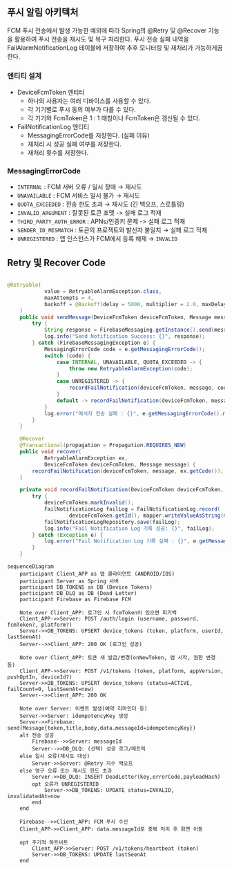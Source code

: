 ## 푸시 알림 아키텍처

FCM 푸시 전송에서 발생 가능한 예외에 따라 Spring의 @Retry 및 @Recover 기능을 활용하여 푸시 전송을 재시도 및 복구 처리한다.
푸시 전송 실패 내역을 FailAlarmNotificationLog 테이블에 저장하여 추후 모니터링 및 재처리가 가능하게끔 한다.

### 엔티티 설계

- DeviceFcmToken 엔티티
  - 하나의 사용자는 여러 디바이스를 사용할 수 있다. 
  - 각 기기별로 푸시 동의 여부가 다를 수 있다.
  - 각 기기와 FcmToken은 1 : 1 매칭이나 FcmToken은 갱신될 수 있다.
- FailNotificationLog 엔티티
  - MessagingErrorCode를 저장한다. (실패 이유)
  - 재처리 시 성공 실패 여부를 저장한다.
  - 재처리 횟수를 저장한다.

### MessagingErrorCode

- `INTERNAL` : FCM 서버 오류 / 일시 장애 → 재시도
- `UNAVAILABLE` : FCM 서비스 일시 불가 → 재시도
- `QUOTA_EXCEEDED` : 전송 한도 초과 → 재시도 (긴 백오프, 스로틀링)
- `INVALID_ARGUMENT` : 잘못된 토큰 포맷 -> 실패 로그 적재
- `THIRD_PARTY_AUTH_ERROR` : APNs/인증키 문제 -> 실패 로그 적재
- `SENDER_ID_MISMATCH` : 토큰의 프로젝트와 발신자 불일치 → 실패 로그 적재
- `UNREGISTERED` : 앱 인스턴스가 FCM에서 등록 해제 → `INVALID`

## Retry 및 Recover Code

```java

@Retryable(
            value = RetryableAlarmException.class,
            maxAttempts = 4,
            backoff = @Backoff(delay = 5000, multiplier = 2.0, maxDelay = 900000)
    )
    public void sendMessage(DeviceFcmToken deviceFcmToken, Message message) {
        try {
            String response = FirebaseMessaging.getInstance().send(message);
            log.info("Send Notification Success: {}", response);
        } catch (FirebaseMessagingException e) {
            MessagingErrorCode code = e.getMessagingErrorCode();
            switch (code) {
                case INTERNAL, UNAVAILABLE, QUOTA_EXCEEDED -> {
                    throw new RetryableAlarmException(code);
                }
                case UNREGISTERED -> {
                    recordFailNotification(deviceFcmToken, message, code);
                }
                default -> recordFailNotification(deviceFcmToken, message, code);
            }
            log.error("메시지 전송 실패 : {}", e.getMessagingErrorCode().name());
        }
    }

    @Recover
    @Transactional(propagation = Propagation.REQUIRES_NEW)
    public void recover(
            RetryableAlarmException ex,
            DeviceFcmToken deviceFcmToken, Message message) {
        recordFailNotification(deviceFcmToken, message, ex.getCode());
    }

    private void recordFailNotification(DeviceFcmToken deviceFcmToken, Message message, MessagingErrorCode code) {
        try {
            deviceFcmToken.markInvalid();
            FailNotificationLog failLog = FailNotificationLog.record(
                    deviceFcmToken.getId(), mapper.writeValueAsString(message), code);
            failNotificationLogRepository.save(failLog);
            log.info("Fail Notification Log 기록 성공: {}", failLog);
        } catch (Exception e) {
            log.error("Fail Notification Log 기록 실패 : {}", e.getMessage());
        }
    }

```

```mermaid
sequenceDiagram
    participant Client_APP as 앱 클라이언트 (ANDROID/IOS)
    participant Server as Spring 서버
    participant DB_TOKENS as DB (Device Tokens)
    participant DB_DLQ as DB (Dead Letter)
    participant Firebase as Firebase FCM

    Note over Client_APP: 로그인 시 fcmToken이 있으면 피기백
    Client_APP->>Server: POST /auth/login (username, password, fcmToken?, platform?)
    Server->>DB_TOKENS: UPSERT device_tokens (token, platform, userId, lastSeenAt)
    Server-->>Client_APP: 200 OK (로그인 성공)

    Note over Client_APP: 토큰 새 발급/변경(onNewToken, 앱 시작, 권한 변경 등)
    Client_APP->>Server: POST /v1/tokens (token, platform, appVersion, pushOptIn, deviceId?)
    Server->>DB_TOKENS: UPSERT device_tokens (status=ACTIVE, failCount=0, lastSeenAt=now)
    Server-->>Client_APP: 200 OK

    Note over Server: 이벤트 발생(예약 리마인더 등)
    Server->>Server: idempotencyKey 생성
    Server->>Firebase: send(Message{token,title,body,data.messageId=idempotencyKey})
    alt 전송 성공
        Firebase-->>Server: messageId
        Server-->>DB_DLQ: (선택) 성공 로그/메트릭
    else 일시 오류(재시도 대상)
        Server->>Server: @Retry 지수 백오프
    else 영구 오류 또는 재시도 한도 초과
        Server->>DB_DLQ: INSERT DeadLetter(key,errorCode,payloadHash)
        opt 오류가 UNREGISTERED
            Server->>DB_TOKENS: UPDATE status=INVALID, invalidatedAt=now
        end
    end

    Firebase-->>Client_APP: FCM 푸시 수신
    Client_APP->>Client_APP: data.messageId로 중복 처리 후 화면 이동

    opt 주기적 하트비트
        Client_APP->>Server: POST /v1/tokens/heartbeat (token)
        Server->>DB_TOKENS: UPDATE lastSeenAt
    end

```
